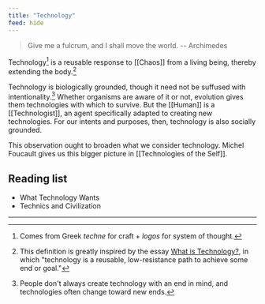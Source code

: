 ```yaml
---
title: "Technology"
feed: hide
---
```


> Give me a fulcrum, and I shall move the world. -- Archimedes

Technology[^footnote] is a reusable response to [[Chaos]] from a living being, thereby extending the body.[^inspiration] 

[^footnote]: Comes from Greek _techne_ for craft + _logos_ for system of thought. 

[^inspiration]: This definition is greatly inspired by the essay [What is Technology?](https://letterstoayoungtechnologist.com/What-is-Technology),  in which "technology is a reusable, low-resistance path to achieve some end or goal." 

Technology is biologically grounded, though it need not be suffused with intentionality.[^intentionality] Whether organisms are aware of it or not, evolution gives them technologies with which to survive. But the [[Human]] is a [[Technologist]], an agent specifically adapted to creating new technologies. For our intents and purposes, then, technology is also socially grounded. 

[^intentionality]: People don't always create technology with an end in mind, and technologies often change toward new ends. 


This observation ought to broaden what we consider technology. Michel Foucault gives us this bigger picture in [[Technologies of the Self]]. 

## Reading list

* What Technology Wants
* Technics and Civilization

---